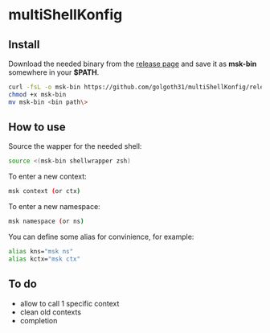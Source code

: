 # multiShellKonfig

## Install

Download the needed binary from the [release page](https://github.com/golgoth31/multiShellKonfig/releases) and save it as **msk-bin** somewhere in your **$PATH**.

```sh
curl -fsL -o msk-bin https://github.com/golgoth31/multiShellKonfig/releases/download/v0.0.4/msk-bin_v0.0.4_darwin_arm64
chmod +x msk-bin
mv msk-bin <bin path\>
```

## How to use

Source the wapper for the needed shell:

```sh
source <(msk-bin shellwrapper zsh)
```

To enter a new context:

```sh
msk context (or ctx)
```

To enter a new namespace:

```sh
msk namespace (or ns)
```

You can define some alias for convinience, for example:

```sh
alias kns="msk ns"
alias kctx="msk ctx"
```

## To do

- allow to call 1 specific context
- clean old contexts
- completion
